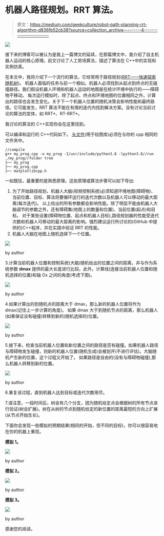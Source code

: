 # 机器人路径规划。RRT 算法。

> 原文：<https://medium.com/geekculture/robot-path-planning-rrt-algorithm-d836fb52cb38?source=collection_archive---------4----------------------->

![](img/ca719532c88ed8a662a75b1a73c4fb8b.png)

接下来的博客可以被认为是我上一篇博文的延续，在那篇博文中，我介绍了自主机器人运动的核心原理。前文讨论了人工势场算法，描述了算法在 C++中的实现和实例仿真。

在本文中，我将介绍下一个流行的算法，它经常用于路径规划([RRT——快速探索随机树](https://en.wikipedia.org/wiki/Rapidly-exploring_random_tree))。
机器人面临的任务与前一个相似。机器人必须找到从起点到终点的无碰撞路径。我们假设机器人环境和机器人运动的地图是在统计环境中执行的——障碍物不移动。
每次运行模拟时，除了起点、终点和环境地图的位置相同之外，计算出的路径也会发生变化。关于下一个机器人位置的随机决策会影响性能和最终路径。它可能发生，RRT 算法不能在有限的迭代内找到解决方案。没有讨论当前讨论的算法的变体，如 RRT*、RT-RRT*。

我讨论的算法的 C++实现你会在这里找到。

可以编译和运行的 C++代码如下。
[头文件](https://github.com/lava/matplotlib-cpp)(用于绘图库)必须在与你的 cpp 相同的文件夹中。

```
//compile
g++ my_prog.cpp -o my_prog -I/usr/include/python3.8 -lpython3.8//run
./my_prog//folder tree
├── my_prog
├── my_prog.cpp
├── matplotlibcpp.h
```

一如既往，最重要的是熟悉原理。这些原理或算法步骤可以如下导出:

1.  为了开始路径规划，机器人大脑(视频控制系统)必须知道环境地图(障碍物)、当前位置、目标、算法将要循环运行的迭代次数以及机器人可以移动的最大距离(每次迭代)。
    以上给出的所有参数都会影响性能。除了明显不能由机器人大脑调节的参数之外，还有障碍集(地图上的数量和位置)、当前位置(起点)和目标。
    对于某些设置(障碍物位置、起点和机器人目标),路径规划器的性能受迭代次数和机器人可移动的最大距离的影响。强烈建议运行所讨论的(GitHub 中提供的)C++程序，并在实践中验证 RRT 的性能。
2.  机器人大脑在地图上随机选择下一个位置。

![](img/8b9052a8dffbb617f3d2d66f171bef3f.png)

by author

3.计算当前机器人位置和控制系统(大脑)随机给出的位置之间的距离，并与作为系统参数 **dmax** 提供的最大长度进行比较。此外，计算线(连接当前机器人位置和随机选择的位置)和轴 Ox 之间的角度(考虑下图)。

![](img/65c2cfa407a44a8fd3466dab78252ca5.png)

by author

4.如果计算出的到随机点的距离大于 dmax，那么新的机器人位置将作为 dmax(记住上一步计算的角度)。
如果 dmax 大于到随机节点的距离，那么机器人(如果保证没有碰撞)转移到新的(随机选择的)位置。

![](img/ac44a3a7db7ae8d6dd297bb5571b89f7.png)

by author

5.接下来，检查当前机器人位置和新位置之间的路径是否有碰撞。如果机器人路径与障碍物发生碰撞，则新的机器人位置(随机生成)会被划开(不进行评估)。大脑随机产生新的位置，这个过程又开始了。
如果路径是自由的(没有与障碍物碰撞),那么机器人转移到新的位置。

![](img/b18fd786ae85af3f472b9b15121f1c5b.png)

by author

6.重复该过程，直到机器人达到目标或迭代次数用尽。

7.请注意，一段时间后，树会有几个分支，因为随机给定点会根据树的所有节点进行验证(树会扩展)。树在从树的节点到随机给定的新位置的距离最短的方向上扩展(从节点开始生长)。

下面你会发现一些模拟的预期结果(相同的开始，但不同的目标)，你可以很容易地在你的机器上重现。

**模拟 1。**

![](img/a4d61f5ae0175762bb4cf3a5c4dc5e40.png)

by author

**模拟 2。**

![](img/9f58bdb188826a8f190a806fe28a8677.png)

by author

**模拟 3。**

![](img/09e835286de8db32c8aa7627d4a4faa3.png)

by author

感谢您的阅读。